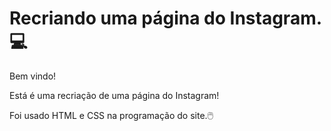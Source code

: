 # Recriando uma página do Instagram. :computer:

Bem vindo! 

Está é uma recriação de uma página do Instagram!

Foi usado HTML e CSS na programação do site.:computer_mouse:
